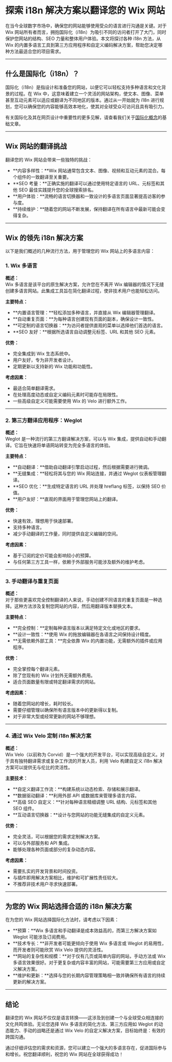 # 探索 i18n 解决方案以翻译您的 Wix 网站

在当今全球数字市场中，确保您的网站能够使用受众的语言进行沟通是关键。对于 Wix 网站所有者而言，拥抱国际化（i18n）为吸引不同的访问者打开了大门，同时保护您网站的结构、SEO 力量和整体用户体验。本文将探讨各种 i18n 方法，从 Wix 的内置多语言工具到第三方应用程序和自定义编码解决方案，帮助您决定哪种方法最适合您的项目需求。

---

## 什么是国际化（i18n）？

国际化（i18n）是指设计和准备您的网站，以便它可以轻松支持多种语言和文化背景的过程。在 Wix 中，这意味着建立一个灵活的网站架构，使文本、图像、菜单甚至互动元素可以适应或翻译为不同地区的版本。通过从一开始就为 i18n 进行规划，您可以确保您的内容能够高效本地化，使其对全球受众可访问且具有吸引力。

有关国际化及其在网页设计中重要性的更多见解，请查看我们关于[国际化概念](https://github.com/aymericzip/intlayer/blob/main/docs/zh/concept_of_internationalization.md)的基础文章。

---

## Wix 网站的翻译挑战

翻译您的 Wix 网站会带来一些独特的挑战：

- **内容多样性：**Wix 网站通常包含文本、图像、视频和互动元素的混合。每个组件的一致翻译至关重要。
- **SEO 考量：**正确实施的翻译可以通过使用特定语言的 URL、元标签和其他 SEO 最佳实践提升您的全球搜索排名。
- **用户体验：**流畅的语言切换器和一致设计的多语言页面显著提高访客的参与度。
- **持续维护：**随着您的网站不断发展，保持翻译在所有语言中最新可能会变得复杂。

---

## Wix 的领先 i18n 解决方案

以下是我们概述的几种流行方法，用于管理您的 Wix 网站上的多语言内容：

### 1. Wix 多语言

**概述：**  
Wix 多语言是该平台的原生解决方案，允许您在不离开 Wix 编辑器的情况下无缝创建多语言网站。此集成工具旨在简化翻译过程，使非技术用户也能轻松访问。

**主要特点：**

- **内置语言管理：**轻松添加多种语言，并直接从 Wix 编辑器管理翻译。
- **自动重复页面：**为每种语言创建现有页面的副本，确保设计一致性。
- **可定制的语言切换器：**为访问者提供直观的菜单以选择他们首选的语言。
- **SEO 友好：**根据所选语言自动调整元标签、URL 和其他 SEO 元素。

**优势：**

- 完全集成到 Wix 生态系统中。
- 用户友好，专为非开发者设计。
- 定期更新以支持新的 Wix 功能和功能性。

**考虑因素：**

- 最适合简单翻译需求。
- 在处理高度动态或自定义编码元素时可能存在局限性。
- 一些高级自定义可能需要使用 Wix 的 Velo 进行额外工作。

---

### 2. 第三方翻译应用程序：Weglot

**概述：**  
Weglot 是一种流行的第三方翻译解决方案，可以与 Wix 集成，提供自动和手动翻译。它旨在快速将单语网站转变为完全多语言的体验。

**主要特点：**

- **自动翻译：**借助自动翻译引擎启动过程，然后根据需要进行微调。
- **无缝集成：**轻松将其与您的 Wix 网站连接，并通过 Weglot 仪表板管理翻译。
- **SEO 优化：**生成特定语言的 URL 并处理 hreflang 标签，以保持 SEO 价值。
- **用户友好：**直观的界面用于管理您网站上的翻译。

**优势：**

- 快速有效，理想用于快速部署。
- 支持多种语言。
- 减少手动翻译的工作量，同时提供自定义编辑的空间。

**考虑因素：**

- 基于订阅的定价可能会影响较小的预算。
- 与任何第三方工具一样，依赖于外部服务可能涉及额外的维护考虑。

---

### 3. 手动翻译与重复页面

**概述：**  
对于那些更喜欢完全控制翻译的人来说，手动创建不同语言的重复页面是一种选择。这种方法涉及复制您网站的内容，然后用翻译版本替换文本。

**主要特点：**

- **完全控制：**定制每种语言版本以满足特定文化或地区的要求。
- **设计一致性：**使用 Wix 的拖放编辑器在各语言之间保持设计精度。
- **无需依赖外部工具：**完全依靠 Wix 的内置功能，无需额外的插件或应用程序。

**优势：**

- 完全掌控每个翻译元素。
- 除了您现有的 Wix 计划外无需额外费用。
- 适合页面数量有限或特定翻译需求的网站。

**考虑因素：**

- 随着您网站的增长，耗时较长。
- 需要仔细管理以确保所有语言版本中的更新得以复制。
- 对于非常大型或经常更新的网站不够理想。

---

### 4. 通过 Wix Velo 定制 i18n 解决方案

**概述：**  
Wix Velo（以前称为 Corvid）是一个强大的开发平台，可以实现高级自定义。对于具有独特翻译需求或复杂工作流的开发人员，利用 Velo 构建自定义 i18n 解决方案可以提供无与伦比的灵活性。

**主要技术：**

- **自定义翻译工作流：**构建系统以动态检索、存储和展示翻译。
- **数据驱动翻译：**利用外部 API 或数据库来管理多语言内容。
- **高级 SEO 自定义：**针对每种语言精细调整 URL 结构、元标签和其他 SEO 组件。
- **互动语言切换器：**设计与您网站的功能无缝集成的自定义元素。

**优势：**

- 完全灵活，可以根据您的需求定制解决方案。
- 可以与外部服务和 API 集成。
- 能够处理各种页面或部分的复杂动态内容。

**考虑因素：**

- 需要扎实的开发背景和时间投资。
- 与插件即用解决方案相比，维护和可扩展性责任较大。
- 不推荐非技术用户寻求快速部署。

---

## 为您的 Wix 网站选择合适的 i18n 解决方案

在为您的 Wix 网站选择国际化方法时，请考虑以下因素：

- **预算：**Wix 多语言和手动翻译是成本效益高的，而第三方解决方案如 Weglot 可能涉及订阅费用。
- **技术专长：**非开发者可能更倾向于使用 Wix 多语言或 Weglot 的易用性，而开发者则可能欣赏 Wix Velo 提供的灵活性。
- **网站的复杂性和规模：**对于仅有几页或简单内容的网站，手动方法或 Wix 多语言效果很好。对于更复杂或内容丰富的网站，可能需要第三方应用或自定义解决方案。
- **维护和更新：**选择与您的长期内容管理策略相一致并确保所有语言的持续更新的解决方案。

---

## 结论

翻译您的 Wix 网站不仅仅是语言转换——这涉及到创建一个与全球受众相连接的文化共鸣体验。无论您选择 Wix 多语言的简化方法、第三方应用如 Weglot 的动态能力、手动的战略还是通过 Wix Velo 的自定义解决方案，目标始终是：有效的跨国沟通。

通过仔细评估您的需求和资源，您可以建立一个强大的多语言存在，促进国际参与和增长。祝您翻译顺利，祝您的 Wix 网站在全球获得成功！

